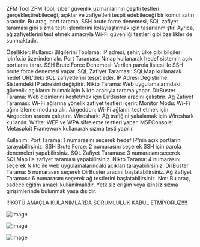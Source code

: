 ZFM Tool
ZFM Tool, siber güvenlik uzmanlarının çeşitli testleri gerçekleştirebileceği, açıklar ve zafiyetleri tespit edebileceği bir komut satırı aracıdır. Bu araç, port tarama, SSH brute force denemesi, SQL zafiyet taraması gibi sızma testi işlemlerini kolaylaştırmak için tasarlanmıştır. Ayrıca, ağ zafiyetlerini test etmek amacıyla Wi-Fi güvenliği testleri gibi özellikler de sunmaktadır.

Özellikler:
Kullanıcı Bilgilerini Toplama: IP adresi, şehir, ülke gibi bilgileri ipinfo.io üzerinden alır.
Port Taraması: Nmap kullanarak hedef sistemin açık portlarını tarar.
SSH Brute Force Denemesi: Verilen parola listesi ile SSH brute force denemesi yapar.
SQL Zafiyet Taraması: SQLMap kullanarak hedef URL'deki SQL zafiyetlerini tespit eder.
IP Adresi Değiştirme: Sistemdeki IP adresini değiştirir.
Nikto Tarama: Web uygulamalarındaki güvenlik açıklarını bulmak için Nikto aracıyla tarama yapar.
DirBuster Tarama: Web dizinlerini keşfetmek için DirBuster aracını çalıştırır.
Ağ Zafiyet Taraması: Wi-Fi ağlarına yönelik zafiyet testleri içerir:
Monitor Modu: Wi-Fi ağını izleme moduna alır.
Airgeddon: Wi-Fi ağlarını test etmek için Airgeddon aracını çalıştırır.
Wireshark: Ağ trafiğini yakalamak için Wireshark kullanılır.
Wifite: WEP ve WPA şifreleme testleri yapar.
MSFConsole: Metasploit Framework kullanarak sızma testi yapılır.

Kullanım:
Port Tarama: 1 numarasını seçerek hedef IP'nin açık portlarını tarayabilirsiniz.
SSH Brute Force: 2 numarasını seçerek SSH için parola denemeleri yapabilirsiniz.
SQL Zafiyet Taraması: 3 numarasını seçerek SQLMap ile zafiyet taraması yapabilirsiniz.
Nikto Tarama: 4 numarasını seçerek Nikto ile web uygulamalarındaki açıkları tarayabilirsiniz.
DirBuster Tarama: 5 numarasını seçerek DirBuster aracını başlatabilirsiniz.
Ağ Zafiyet Taraması: 6 numarasını seçerek ağ testlerini başlatabilirsiniz.
Not: Bu araç, sadece eğitim amaçlı kullanılmalıdır. Yetkisiz erişim veya izinsiz sızma girişimlerinde bulunmak yasa dışıdır.

!!!KÖTÜ AMAÇLA KULANIMLARDA SORUMLULUK KABUL ETMİYORUZ!!!!


![image](https://github.com/user-attachments/assets/11cc5e0d-953a-4e06-9724-25f6e3a72be5)





![image](https://github.com/user-attachments/assets/72aa0473-c38e-4471-bc70-2d9b19e0acf8)


![image](https://github.com/user-attachments/assets/0f9639e7-1015-45e9-b6c1-a4a9ed6c88d7)


